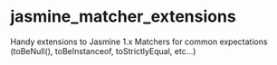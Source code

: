 jasmine_matcher_extensions
==========================

Handy extensions to Jasmine 1.x Matchers for common expectations (toBeNull(), toBeInstanceof, toStrictlyEqual, etc...)
